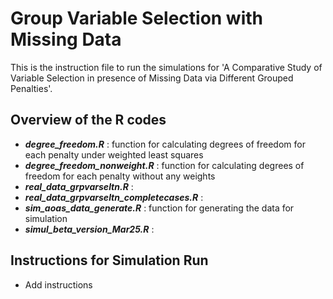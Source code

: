 # Group Variable Selection with Missing Data
This is the instruction file to run the simulations for 'A Comparative Study of Variable Selection in presence of Missing Data via Different Grouped Penalties'.

## Overview of the R codes
* ***degree_freedom.R*** : function for calculating degrees of freedom for each penalty under weighted least squares
* ***degree_freedom_nonweight.R*** : function for calculating degrees of freedom for each penalty without any weights
* ***real_data_grpvarseltn.R*** : 
* ***real_data_grpvarseltn_completecases.R*** : 
* ***sim_aoas_data_generate.R*** : function for generating the data for simulation
* ***simul_beta_version_Mar25.R*** : 


## Instructions for Simulation Run
* Add instructions
